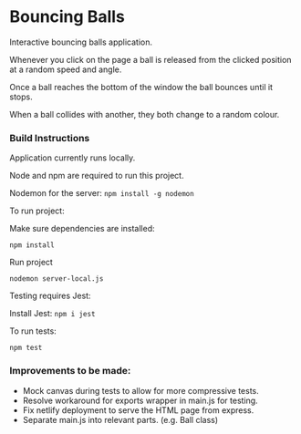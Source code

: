 # Bouncing Balls

Interactive bouncing balls application.

Whenever you click on the page a ball is released from the clicked position at a random speed and angle.

Once a ball reaches the bottom of the window the ball bounces until it stops.

When a ball collides with another, they both change to a random colour.

### Build Instructions

Application currently runs locally.

Node and npm are required to run this project.

Nodemon for the server: `npm install -g nodemon`

To run project:

Make sure dependencies are installed:

`npm install`

Run project

`nodemon server-local.js`

Testing requires Jest:

Install Jest: `npm i jest`

To run tests:

`npm test`

### Improvements to be made:

- Mock canvas during tests to allow for more compressive tests.
- Resolve workaround for exports wrapper in main.js for testing.
- Fix netlify deployment to serve the HTML page from express.
- Separate main.js into relevant parts. (e.g. Ball class)
